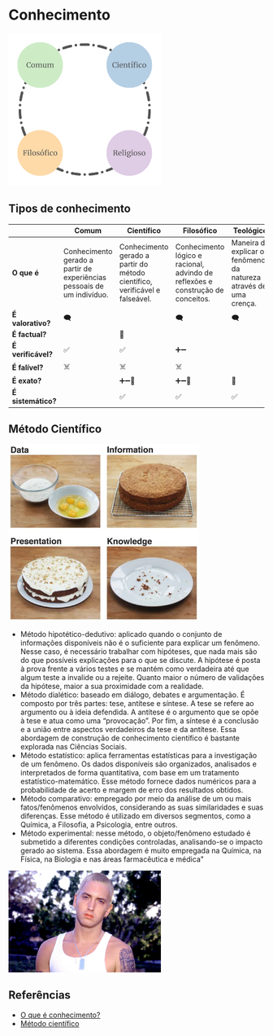# Conhecimento

<img alt="Representação de conhecimento" src="imagens/conhecimento/tipos_conhecimento.png" width="300px">

## Tipos de conhecimento

|                    | **Comum**                                                              | **Científico**                                                              | **Filosófico**                                                                  | **Teológico**                                                       |
|--------------------|------------------------------------------------------------------------|-----------------------------------------------------------------------------|---------------------------------------------------------------------------------|---------------------------------------------------------------------|
| **O que é**        | Conhecimento gerado a partir de experiências pessoais de um indivíduo. | Conhecimento gerado a partir do método científico, verificável e falseável. | Conhecimento lógico e racional, advindo de reflexões e construção de conceitos. | Maneira de explicar os fenômenos da natureza através de uma crença. |
| **É valorativo?**  | 🗨️                                                                    |                                                                             | 🗨️                                                                             | 🗨️                                                                 |
| **É factual?**     |                                                                        | 🔬                                                                          |                                                                                 |                                                                     |
| **É verificável?** | ✅                                                                      | ✅                                                                           | ➕➖                                                                              |                                                                     |
| **É falível?**     | ☠️                                                                     | ☠️                                                                          | ☠️                                                                              |                                                                     |
| **É exato?**       |                                                                        | ➕➖🎯                                                                        | ➕➖🎯                                                                            | 🎯                                                                  |
| **É sistemático?** |                                                                        | ✅                                                                           | ✅                                                                               | ✅                                                                   |

## Método Científico

<img alt="Representação de conhecimento" src="imagens/conhecimento/conhecimento.png" width="375px">

* Método hipotético-dedutivo: aplicado quando o conjunto de informações disponíveis não é o suficiente para explicar um fenômeno. Nesse caso, é necessário trabalhar com hipóteses, que nada mais são do que possíveis explicações para o que se discute. A hipótese é posta à prova frente a vários testes e se mantém como verdadeira até que algum teste a invalide ou a rejeite. Quanto maior o número de validações da hipótese, maior a sua proximidade com a realidade.
* Método dialético: baseado em diálogo, debates e argumentação. É composto por três partes: tese, antítese e síntese. A tese se refere ao argumento ou à ideia defendida. A antítese é o argumento que se opõe à tese e atua como uma “provocação”. Por fim, a síntese é a conclusão e a união entre aspectos verdadeiros da tese e da antítese. Essa abordagem de construção de conhecimento científico é bastante explorada nas Ciências Sociais.
* Método estatístico: aplica ferramentas estatísticas para a investigação de um fenômeno. Os dados disponíveis são organizados, analisados e interpretados de forma quantitativa, com base em um tratamento estatístico-matemático. Esse método fornece dados numéricos para a probabilidade de acerto e margem de erro dos resultados obtidos.
* Método comparativo: empregado por meio da análise de um ou mais fatos/fenômenos envolvidos, considerando as suas similaridades e suas diferenças. Esse método é utilizado em diversos segmentos, como a Química, a Filosofia, a Psicologia, entre outros.
* Método experimental: nesse método, o objeto/fenômeno estudado é submetido a diferentes condições controladas, analisando-se o impacto gerado ao sistema. Essa abordagem é muito empregada na Química, na Física, na Biologia e nas áreas farmacêutica e médica"

<a href="https://www.tiktok.com/@cissoslimshady/video/7111893704968899846?q=eminem%208%20mile%20portugu%C3%AAs&t=1722615453092">
<img alt="Eminem" src="imagens/conhecimento/falseavel.jpg" width="300px">
</a>

## Referências

* [O que é conhecimento?](https://lambrequim.com.br/mas-afinal-o-que-e-conhecimento/)
* [Método científico](https://brasilescola.uol.com.br/quimica/metodo-cientifico.htm)
